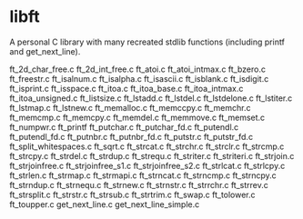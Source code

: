 # libft

A personal C library with many recreated stdlib functions (including printf and get_next_line).


ft_2d_char_free.c
ft_2d_int_free.c
ft_atoi.c
ft_atoi_intmax.c
ft_bzero.c
ft_freestr.c
ft_isalnum.c
ft_isalpha.c
ft_isascii.c
ft_isblank.c
ft_isdigit.c
ft_isprint.c
ft_isspace.c
ft_itoa.c
ft_itoa_base.c
ft_itoa_intmax.c
ft_itoa_unsigned.c
ft_listsize.c
ft_lstadd.c
ft_lstdel.c
ft_lstdelone.c
ft_lstiter.c
ft_lstmap.c
ft_lstnew.c
ft_memalloc.c
ft_memccpy.c
ft_memchr.c
ft_memcmp.c
ft_memcpy.c
ft_memdel.c
ft_memmove.c
ft_memset.c
ft_numpwr.c
ft_printf
ft_putchar.c
ft_putchar_fd.c
ft_putendl.c
ft_putendl_fd.c
ft_putnbr.c
ft_putnbr_fd.c
ft_putstr.c
ft_putstr_fd.c
ft_split_whitespaces.c
ft_sqrt.c
ft_strcat.c
ft_strchr.c
ft_strclr.c
ft_strcmp.c
ft_strcpy.c
ft_strdel.c
ft_strdup.c
ft_strequ.c
ft_striter.c
ft_striteri.c
ft_strjoin.c
ft_strjoinfree.c
ft_strjoinfree_s1.c
ft_strjoinfree_s2.c
ft_strlcat.c
ft_strlcpy.c
ft_strlen.c
ft_strmap.c
ft_strmapi.c
ft_strncat.c
ft_strncmp.c
ft_strncpy.c
ft_strndup.c
ft_strnequ.c
ft_strnew.c
ft_strnstr.c
ft_strrchr.c
ft_strrev.c
ft_strsplit.c
ft_strstr.c
ft_strsub.c
ft_strtrim.c
ft_swap.c
ft_tolower.c
ft_toupper.c
get_next_line.c
get_next_line_simple.c
<!--stackedit_data:
eyJoaXN0b3J5IjpbLTE2NzY0MjU2MDgsMTQ4NjI0NTk0NCw5Mz
MxMDkzMzhdfQ==
-->